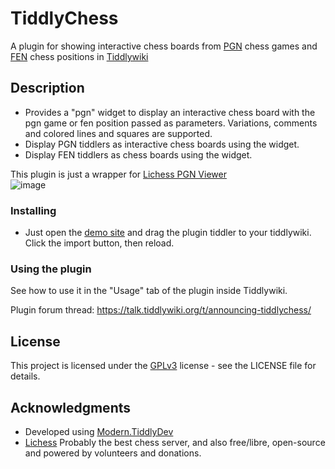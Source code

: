# TiddlyChess

A plugin for showing interactive chess boards from [PGN](https://en.wikipedia.org/wiki/Portable_Game_Notation) chess games and [FEN](https://en.wikipedia.org/wiki/Forsyth%E2%80%93Edwards_Notation) chess positions in [Tiddlywiki](https://tiddlywiki.com/)
## Description


* Provides a "pgn" widget to display an interactive chess board with the pgn game or fen position passed as parameters.  Variations, comments and colored lines and squares are supported.
* Display PGN tiddlers as interactive chess boards using the widget. 
* Display FEN tiddlers as chess boards using the widget. 

This plugin is just a wrapper for [Lichess PGN Viewer](https://github.com/lichess-org/pgn-viewer)  
![image](https://raw.githubusercontent.com/lichess-org/pgn-viewer/master/screenshot/tree-comment.png)


### Installing

* Just open the [demo site](https://anacletus.github.io/TiddlyChess) and drag the plugin tiddler to your tiddlywiki.  Click the import button, then reload.


### Using the plugin

See how to use it in the "Usage" tab of the plugin inside Tiddlywiki.

Plugin forum thread:  https://talk.tiddlywiki.org/t/announcing-tiddlychess/


## License

This project is licensed under the [GPLv3](https://www.gnu.org/licenses/gpl-3.0.en.html) license - see the LICENSE file for details.

## Acknowledgments

* Developed using [Modern.TiddlyDev](https://github.com/tiddly-gittly/Modern.TiddlyDev) 
* [Lichess](https://lichess.org/) Probably the best chess server, and also free/libre, open-source and powered by volunteers and donations.